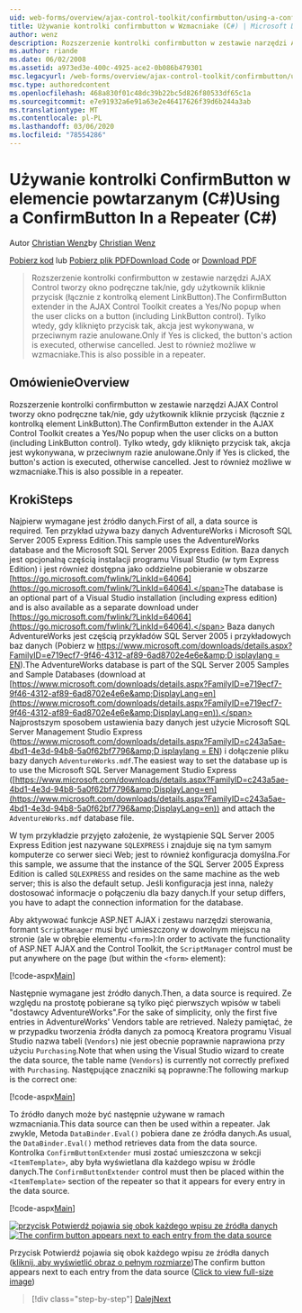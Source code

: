 ```yaml
---
uid: web-forms/overview/ajax-control-toolkit/confirmbutton/using-a-confirmbutton-in-a-repeater-cs
title: Używanie kontrolki confirmbutton w Wzmacniake (C#) | Microsoft Docs
author: wenz
description: Rozszerzenie kontrolki confirmbutton w zestawie narzędzi AJAX Control tworzy okno podręczne tak/nie, gdy użytkownik kliknie przycisk (łącznie z kontrolką element LinkButton). Tylko wtedy, gdy jest to...
ms.author: riande
ms.date: 06/02/2008
ms.assetid: a973ed3e-400c-4925-ace2-0b086b479301
msc.legacyurl: /web-forms/overview/ajax-control-toolkit/confirmbutton/using-a-confirmbutton-in-a-repeater-cs
msc.type: authoredcontent
ms.openlocfilehash: 468a830f01c48dc39b22bc5d826f80533df65c1a
ms.sourcegitcommit: e7e91932a6e91a63e2e46417626f39d6b244a3ab
ms.translationtype: MT
ms.contentlocale: pl-PL
ms.lasthandoff: 03/06/2020
ms.locfileid: "78554286"
---
```

# <a name="using-a-confirmbutton-in-a-repeater-c"></a><span data-ttu-id="59df9-104">Używanie kontrolki ConfirmButton w elemencie powtarzanym (C#)</span><span class="sxs-lookup"><span data-stu-id="59df9-104">Using a ConfirmButton In a Repeater (C#)</span></span>

<span data-ttu-id="59df9-105">Autor [Christian Wenz](https://github.com/wenz)</span><span class="sxs-lookup"><span data-stu-id="59df9-105">by [Christian Wenz](https://github.com/wenz)</span></span>

<span data-ttu-id="59df9-106">[Pobierz kod](https://download.microsoft.com/download/8/6/d/86dea6c6-bb92-4fa6-aa14-f8c0f82100f5/ConfirmButton1.cs.zip) lub [Pobierz plik PDF](https://download.microsoft.com/download/b/6/a/b6ae89ee-df69-4c87-9bfb-ad1eb2b23373/confirmbutton1CS.pdf)</span><span class="sxs-lookup"><span data-stu-id="59df9-106">[Download Code](https://download.microsoft.com/download/8/6/d/86dea6c6-bb92-4fa6-aa14-f8c0f82100f5/ConfirmButton1.cs.zip) or [Download PDF](https://download.microsoft.com/download/b/6/a/b6ae89ee-df69-4c87-9bfb-ad1eb2b23373/confirmbutton1CS.pdf)</span></span>

> <span data-ttu-id="59df9-107">Rozszerzenie kontrolki confirmbutton w zestawie narzędzi AJAX Control tworzy okno podręczne tak/nie, gdy użytkownik kliknie przycisk (łącznie z kontrolką element LinkButton).</span><span class="sxs-lookup"><span data-stu-id="59df9-107">The ConfirmButton extender in the AJAX Control Toolkit creates a Yes/No popup when the user clicks on a button (including LinkButton control).</span></span> <span data-ttu-id="59df9-108">Tylko wtedy, gdy kliknięto przycisk tak, akcja jest wykonywana, w przeciwnym razie anulowane.</span><span class="sxs-lookup"><span data-stu-id="59df9-108">Only if Yes is clicked, the button's action is executed, otherwise cancelled.</span></span> <span data-ttu-id="59df9-109">Jest to również możliwe w wzmacniake.</span><span class="sxs-lookup"><span data-stu-id="59df9-109">This is also possible in a repeater.</span></span>

## <a name="overview"></a><span data-ttu-id="59df9-110">Omówienie</span><span class="sxs-lookup"><span data-stu-id="59df9-110">Overview</span></span>

<span data-ttu-id="59df9-111">Rozszerzenie kontrolki confirmbutton w zestawie narzędzi AJAX Control tworzy okno podręczne tak/nie, gdy użytkownik kliknie przycisk (łącznie z kontrolką element LinkButton).</span><span class="sxs-lookup"><span data-stu-id="59df9-111">The ConfirmButton extender in the AJAX Control Toolkit creates a Yes/No popup when the user clicks on a button (including LinkButton control).</span></span> <span data-ttu-id="59df9-112">Tylko wtedy, gdy kliknięto przycisk tak, akcja jest wykonywana, w przeciwnym razie anulowane.</span><span class="sxs-lookup"><span data-stu-id="59df9-112">Only if Yes is clicked, the button's action is executed, otherwise cancelled.</span></span> <span data-ttu-id="59df9-113">Jest to również możliwe w wzmacniake.</span><span class="sxs-lookup"><span data-stu-id="59df9-113">This is also possible in a repeater.</span></span>

## <a name="steps"></a><span data-ttu-id="59df9-114">Kroki</span><span class="sxs-lookup"><span data-stu-id="59df9-114">Steps</span></span>

<span data-ttu-id="59df9-115">Najpierw wymagane jest źródło danych.</span><span class="sxs-lookup"><span data-stu-id="59df9-115">First of all, a data source is required.</span></span> <span data-ttu-id="59df9-116">Ten przykład używa bazy danych AdventureWorks i Microsoft SQL Server 2005 Express Edition.</span><span class="sxs-lookup"><span data-stu-id="59df9-116">This sample uses the AdventureWorks database and the Microsoft SQL Server 2005 Express Edition.</span></span> <span data-ttu-id="59df9-117">Baza danych jest opcjonalną częścią instalacji programu Visual Studio (w tym Express Edition) i jest również dostępna jako oddzielne pobieranie w obszarze [https://go.microsoft.com/fwlink/?LinkId=64064](https://go.microsoft.com/fwlink/?LinkId=64064).</span><span class="sxs-lookup"><span data-stu-id="59df9-117">The database is an optional part of a Visual Studio installation (including express edition) and is also available as a separate download under [https://go.microsoft.com/fwlink/?LinkId=64064](https://go.microsoft.com/fwlink/?LinkId=64064).</span></span> <span data-ttu-id="59df9-118">Baza danych AdventureWorks jest częścią przykładów SQL Server 2005 i przykładowych baz danych (Pobierz w [https://www.microsoft.com/downloads/details.aspx?FamilyID=e719ecf7-9f46-4312-af89-6ad8702e4e6e&amp;D isplaylang = EN](https://www.microsoft.com/downloads/details.aspx?FamilyID=e719ecf7-9f46-4312-af89-6ad8702e4e6e&amp;DisplayLang=en)).</span><span class="sxs-lookup"><span data-stu-id="59df9-118">The AdventureWorks database is part of the SQL Server 2005 Samples and Sample Databases (download at [https://www.microsoft.com/downloads/details.aspx?FamilyID=e719ecf7-9f46-4312-af89-6ad8702e4e6e&amp;DisplayLang=en](https://www.microsoft.com/downloads/details.aspx?FamilyID=e719ecf7-9f46-4312-af89-6ad8702e4e6e&amp;DisplayLang=en)).</span></span> <span data-ttu-id="59df9-119">Najprostszym sposobem ustawienia bazy danych jest użycie Microsoft SQL Server Management Studio Express ([https://www.microsoft.com/downloads/details.aspx?FamilyID=c243a5ae-4bd1-4e3d-94b8-5a0f62bf7796&amp;D isplaylang = EN](https://www.microsoft.com/downloads/details.aspx?FamilyID=c243a5ae-4bd1-4e3d-94b8-5a0f62bf7796&amp;DisplayLang=en)) i dołączenie pliku bazy danych `AdventureWorks.mdf`.</span><span class="sxs-lookup"><span data-stu-id="59df9-119">The easiest way to set the database up is to use the Microsoft SQL Server Management Studio Express ([https://www.microsoft.com/downloads/details.aspx?FamilyID=c243a5ae-4bd1-4e3d-94b8-5a0f62bf7796&amp;DisplayLang=en](https://www.microsoft.com/downloads/details.aspx?FamilyID=c243a5ae-4bd1-4e3d-94b8-5a0f62bf7796&amp;DisplayLang=en)) and attach the `AdventureWorks.mdf` database file.</span></span>

<span data-ttu-id="59df9-120">W tym przykładzie przyjęto założenie, że wystąpienie SQL Server 2005 Express Edition jest nazywane `SQLEXPRESS` i znajduje się na tym samym komputerze co serwer sieci Web; jest to również konfiguracja domyślna.</span><span class="sxs-lookup"><span data-stu-id="59df9-120">For this sample, we assume that the instance of the SQL Server 2005 Express Edition is called `SQLEXPRESS` and resides on the same machine as the web server; this is also the default setup.</span></span> <span data-ttu-id="59df9-121">Jeśli konfiguracja jest inna, należy dostosować informacje o połączeniu dla bazy danych.</span><span class="sxs-lookup"><span data-stu-id="59df9-121">If your setup differs, you have to adapt the connection information for the database.</span></span>

<span data-ttu-id="59df9-122">Aby aktywować funkcje ASP.NET AJAX i zestawu narzędzi sterowania, formant `ScriptManager` musi być umieszczony w dowolnym miejscu na stronie (ale w obrębie elementu `<form>`):</span><span class="sxs-lookup"><span data-stu-id="59df9-122">In order to activate the functionality of ASP.NET AJAX and the Control Toolkit, the `ScriptManager` control must be put anywhere on the page (but within the `<form>` element):</span></span>

[!code-aspx[Main](using-a-confirmbutton-in-a-repeater-cs/samples/sample1.aspx)]

<span data-ttu-id="59df9-123">Następnie wymagane jest źródło danych.</span><span class="sxs-lookup"><span data-stu-id="59df9-123">Then, a data source is required.</span></span> <span data-ttu-id="59df9-124">Ze względu na prostotę pobierane są tylko pięć pierwszych wpisów w tabeli "dostawcy AdventureWorks".</span><span class="sxs-lookup"><span data-stu-id="59df9-124">For the sake of simplicity, only the first five entries in AdventureWorks' Vendors table are retrieved.</span></span> <span data-ttu-id="59df9-125">Należy pamiętać, że w przypadku tworzenia źródła danych za pomocą Kreatora programu Visual Studio nazwa tabeli (`Vendors`) nie jest obecnie poprawnie naprawiona przy użyciu `Purchasing`.</span><span class="sxs-lookup"><span data-stu-id="59df9-125">Note that when using the Visual Studio wizard to create the data source, the table name (`Vendors`) is currently not correctly prefixed with `Purchasing`.</span></span> <span data-ttu-id="59df9-126">Następujące znaczniki są poprawne:</span><span class="sxs-lookup"><span data-stu-id="59df9-126">The following markup is the correct one:</span></span>

[!code-aspx[Main](using-a-confirmbutton-in-a-repeater-cs/samples/sample2.aspx)]

<span data-ttu-id="59df9-127">To źródło danych może być następnie używane w ramach wzmacniania.</span><span class="sxs-lookup"><span data-stu-id="59df9-127">This data source can then be used within a repeater.</span></span> <span data-ttu-id="59df9-128">Jak zwykle, Metoda `DataBinder.Eval()` pobiera dane ze źródła danych.</span><span class="sxs-lookup"><span data-stu-id="59df9-128">As usual, the `DataBinder.Eval()` method retrieves data from the data source.</span></span> <span data-ttu-id="59df9-129">Kontrolka `ConfirmButtonExtender` musi zostać umieszczona w sekcji `<ItemTemplate>`, aby była wyświetlana dla każdego wpisu w źródle danych.</span><span class="sxs-lookup"><span data-stu-id="59df9-129">The `ConfirmButtonExtender` control must then be placed within the `<ItemTemplate>` section of the repeater so that it appears for every entry in the data source.</span></span>

[!code-aspx[Main](using-a-confirmbutton-in-a-repeater-cs/samples/sample3.aspx)]

<span data-ttu-id="59df9-130">[![przycisk Potwierdź pojawia się obok każdego wpisu ze źródła danych](using-a-confirmbutton-in-a-repeater-cs/_static/image2.png)](using-a-confirmbutton-in-a-repeater-cs/_static/image1.png)</span><span class="sxs-lookup"><span data-stu-id="59df9-130">[![The confirm button appears next to each entry from the data source](using-a-confirmbutton-in-a-repeater-cs/_static/image2.png)](using-a-confirmbutton-in-a-repeater-cs/_static/image1.png)</span></span>

<span data-ttu-id="59df9-131">Przycisk Potwierdź pojawia się obok każdego wpisu ze źródła danych ([kliknij, aby wyświetlić obraz o pełnym rozmiarze](using-a-confirmbutton-in-a-repeater-cs/_static/image3.png))</span><span class="sxs-lookup"><span data-stu-id="59df9-131">The confirm button appears next to each entry from the data source ([Click to view full-size image](using-a-confirmbutton-in-a-repeater-cs/_static/image3.png))</span></span>

> [!div class="step-by-step"]
> [<span data-ttu-id="59df9-132">Dalej</span><span class="sxs-lookup"><span data-stu-id="59df9-132">Next</span></span>](using-a-confirmbutton-in-a-repeater-vb.md)
